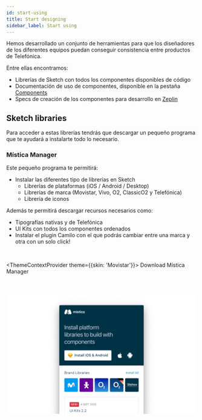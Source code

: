 ```yaml
---
id: start-using
title: Start designing
sidebar_label: Start using
---
```


Hemos desarrollado un conjunto de herramientas para que los diseñadores de los diferentes equipos puedan conseguir consistencia entre productos de Telefónica.  

Entre ellas encontramos:
* Librerías de Sketch con todos los componentes disponibles de código
* Documentación de uso de componentes, disponible en la pestaña [Components](../components/introduction.mdx)
* Specs de creación de los componentes para desarrollo en [Zeplin](https://zpl.io/VqL93vZ)

## Sketch libraries
Para acceder a estas librerías tendrás que descargar un pequeño programa que te ayudará a instalarte todo lo necesario.

### Mística Manager
Este pequeño programa te permitirá:
* Instalar las diferentes tipo de librerías en Sketch
    * Librerías de plataformas (iOS / Android / Desktop) 
    * Librerías de marca (Movistar, Vivo, O2, ClassicO2 y Telefónica)
    * Librería de iconos

Además te permitirá descargar recursos necesarios como:
* Tipografías nativas y de Telefónica
* UI Kits con todos los componentes ordenados
* Instalar el plugin Camilo con el que podrás cambiar entre una marca y otra con un solo click!

<br/>

<ThemeContextProvider theme={{skin: 'Movistar'}}>
<ButtonLayout align="center">
<ButtonPrimary href="https://www.dropbox.com/sh/jdy0hyf6b8gz5oe/AADz5uXewug_bDH5_fbRPx6Ya?dl=1" newTab>Download Mística Manager</ButtonPrimary>
</ButtonLayout>
</ThemeContextProvider>

<br/>

![](../img/startusing-01.png)



